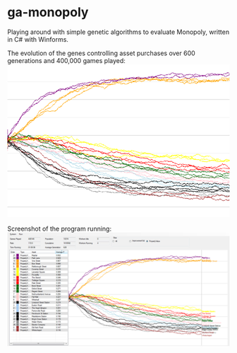 # ga-monopoly
Playing around with simple genetic algorithms to evaluate Monopoly, written in C# with Winforms.

The evolution of the genes controlling asset purchases over 600 generations
and 400,000 games played:
![Graph](https://raw.githubusercontent.com/benp44/ga-monopoly/master/Doc/1.png)

Screenshot of the program running:
![Example output](https://raw.githubusercontent.com/benp44/ga-monopoly/master/Screenshots/1.png)
